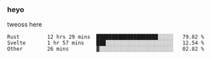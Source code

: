 ### heyo
tweoss here

<!--START_SECTION:waka-->

```text
Rust         12 hrs 29 mins  ████████████████████░░░░░   79.82 %
Svelte       1 hr 57 mins    ███░░░░░░░░░░░░░░░░░░░░░░   12.54 %
Other        26 mins         ▓░░░░░░░░░░░░░░░░░░░░░░░░   02.82 %
```

<!--END_SECTION:waka-->

<!--
**Tweoss/tweoss** is a ✨ _special_ ✨ repository because its `README.md` (this file) appears on your GitHub profile.

Here are some ideas to get you started:

- 🔭 I’m currently working on ...
- 🌱 I’m currently learning ...
- 👯 I’m looking to collaborate on ...
- 🤔 I’m looking for help with ...
- 💬 Ask me about ...
- 📫 How to reach me: ...
- 😄 Pronouns: ...
- ⚡ Fun fact: ...
-->
